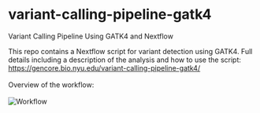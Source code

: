 # variant-calling-pipeline-gatk4
Variant Calling Pipeline Using GATK4 and Nextflow

This repo contains a Nextflow script for variant detection using GATK4. Full details including a description of the analysis and how to use the script: https://gencore.bio.nyu.edu/variant-calling-pipeline-gatk4/  
<br>
Overview of the workflow:  
<br>
![Workflow](https://gencore.bio.nyu.edu/wp-content/uploads/2020/03/Variant-Calling-Pipeline-GATK4-1.png)
